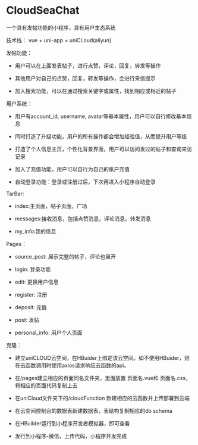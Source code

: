 # CloudSeaChat
一个具有发帖功能的小程序，具有用户生态系统

技术栈： vue + uni-app + uniCLoud(aliyun)

发帖功能：
- 用户可以在上面发表帖子，进行点赞，评论，回复，转发等操作

- 其他用户对自己的点赞，回复，转发等操作，会进行来信提示

- 加入搜索功能，可以在通过搜索关键字或属性，找到相应或相近的帖子
  
用户系统：
- 用户有account_id, username, avatar等基本属性，用户可以自行修改基本信息

- 同时打造了升级功能，用户的所有操作都会增加经验值，从而提升用户等级

- 打造了个人信息主页，个性化背景界面，用户可以访问发过的帖子和查询来访记录

- 加入了充值功能，用户可以自行为自己的账户充值

- 自动登录功能：登录或注册过后，下次再进入小程序自动登录

TarBar:

- index:主页面，帖子页面，广场

- messages:接收消息，包括点赞消息，评论消息，转发消息

- my_info:我的信息

Pages：

- source_post:  展示完整的帖子，评论也展开

- login:  登录功能

- edit:  更换用户信息

- register:  注册

- deposit:  充值

- post:  发帖

- personal_info: 用户个人页面



克隆：

- 建立uniCLOUD云空间，在HBuider上绑定该云空间。如不使用HBuider，则在云函数调用时使用axios请求响应云函数的api。

- 在/pages建立相应的页面同名文件夹，里面放置 页面名.vue和 页面名.css，将相应的页面代码复制上去

- 在uniCloud文件夹下的/cloudFunction 新建相应的云函数并上传部署到云端

- 在云空间控制台的数据表新建数据表，表结构复制相应的db schema

- 在HBuilder运行到小程序开发者模拟器，即可查看

- 发行到小程序-微信，上传代码，小程序开发完成
